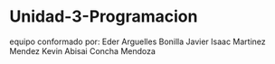 # Unidad-3-Programacion
equipo conformado por:
Eder Arguelles Bonilla
Javier Isaac Martinez Mendez
Kevin Abisai Concha Mendoza
